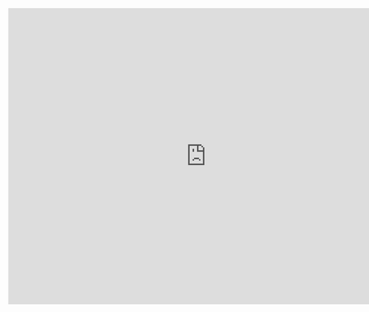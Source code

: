 <iframe width="802" height="600" src="https://www.youtube.com/embed/4RZrGitajNU" title="YouTube video player" frameborder="0" allow="accelerometer; autoplay; clipboard-write; encrypted-media; gyroscope; picture-in-picture" allowfullscreen></iframe>
